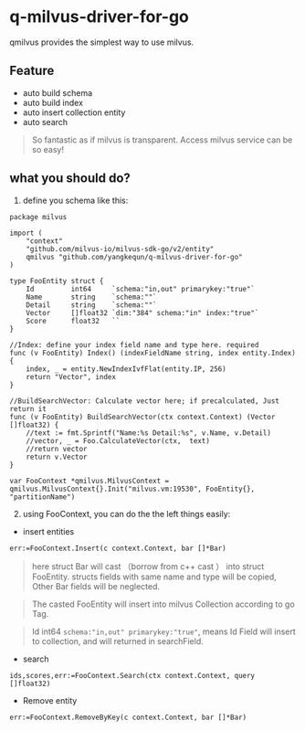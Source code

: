 # q-milvus-driver-for-go
qmilvus provides the simplest way to use milvus.
## Feature
* auto build schema
* auto build index
* auto insert collection entity
* auto search 

> So fantastic as if milvus is transparent. Access milvus service can be so easy!

## what you should do?
1. define you schema like this:
```
package milvus

import (
	"context"
	"github.com/milvus-io/milvus-sdk-go/v2/entity"
	qmilvus "github.com/yangkequn/q-milvus-driver-for-go"
)

type FooEntity struct {
	Id         int64     `schema:"in,out" primarykey:"true"`
	Name       string    `schema:""`
	Detail     string    `schema:""`
	Vector     []float32 `dim:"384" schema:"in" index:"true"`
	Score      float32   ``
}

//Index: define your index field name and type here. required
func (v FooEntity) Index() (indexFieldName string, index entity.Index) {
	index, _ = entity.NewIndexIvfFlat(entity.IP, 256)
	return "Vector", index
}

//BuildSearchVector: Calculate vector here; if precalculated, Just return it
func (v FooEntity) BuildSearchVector(ctx context.Context) (Vector []float32) {
	//text := fmt.Sprintf("Name:%s Detail:%s", v.Name, v.Detail)
	//vector, _ = Foo.CalculateVector(ctx,  text)
    //return vector
	return v.Vector
}

var FooContext *qmilvus.MilvusContext = qmilvus.MilvusContext{}.Init("milvus.vm:19530", FooEntity{}, "partitionName")
```
2. using FooContext, you can do the the left things easily:

* insert entities
```
err:=FooContext.Insert(c context.Context, bar []*Bar)
```
> here struct Bar will cast （borrow from c++ cast ） into struct FooEntity.  structs  fields with same name and type will be copied, Other Bar fields will be neglected. 

> The casted FooEntity will insert into milvus Collection according to go Tag.

> Id         int64      `schema:"in,out" primarykey:"true"`, means Id Field will insert to collection, and will returned in searchField.

* search
```
ids,scores,err:=FooContext.Search(ctx context.Context, query []float32)
```
* Remove entity
```
err:=FooContext.RemoveByKey(c context.Context, bar []*Bar)
```